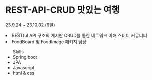 # REST-API-CRUD 맛있는 여행
23.9.24 ~ 23.10.02 (9일)
<li>RESTful API 구조의 게시판 CRUD를 통한 네트워크 이해 스터디 커뮤니티</li>
<li>FoodBoard 및 FoodImage 패키지 담당</li>

<ul> Skills
  <li>Spring boot</li>
  <li>JPA</li>
  <li>Javascript</li>
  <li>html & css</li>
</ul>

